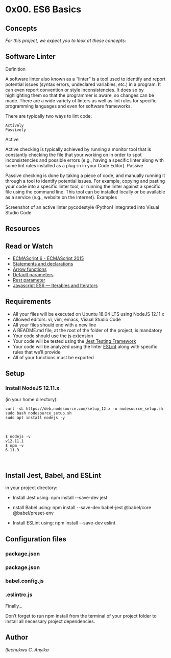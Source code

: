 # 0x00. ES6 Basics

## Concepts

<p><i>For this project, we expect you to look at these concepts: </i></p>

##  Software Linter
Definition

A software linter also known as a “linter” is a tool used to identify and report potential issues (syntax errors, undeclared variables, etc.) in a program. It can even report convention or style inconsistencies. It does so by highlighting them so that the programmer is aware, so changes can be made. There are a wide variety of linters as well as lint rules for specific programming languages and even for software frameworks.

There are typically two ways to lint code:

    Actively
    Passively

Active

Active checking is typically achieved by running a monitor tool that is constantly checking the file that your working on in order to spot inconsistencies and possible errors (e.g., having a specific linter along with some lint rules installed as a plug-in in your Code Editor).
Passive

Passive checking is done by taking a piece of code, and manually running it through a tool to identify potential issues. For example, copying and pasting your code into a specific linter tool, or running the linter against a specific file using the command line. This tool can be installed locally or be available as a service (e.g., website on the Internet).
Examples

Screenshot of an active linter pycodestyle (Python) integrated into Visual Studio Code


## Resources
## Read or Watch
* <a href = "https://www.w3schools.com/js/js_es6.asp">  ECMAScript 6 - ECMAScript 2015</a>
* <a href = "https://developer.mozilla.org/en-US/docs/Web/JavaScript/Reference/Statements"> Statements and declarations </a>
* <a href = "https://developer.mozilla.org/en-US/docs/Web/JavaScript/Reference/Functions/Arrow_functions"> Arrow functions </a>
* <a href = "https://developer.mozilla.org/en-US/docs/Web/JavaScript/Reference/Functions/Default_parameters"> Default parameters </a>
* <a href = "https://developer.mozilla.org/en-US/docs/Web/JavaScript/Reference/Functions/rest_parameters"> Rest parameter </a>
* <a href = "https://towardsdatascience.com/javascript-es6-iterables-and-iterators-de18b54f4d4"> Javascript ES6 — Iterables and Iterators </a>

## Requirements
* All your files will be executed on Ubuntu 18.04 LTS using NodeJS 12.11.x
* Allowed editors: vi, vim, emacs, Visual Studio Code
* All your files should end with a new line
* A README.md file, at the root of the folder of the project, is mandatory
* Your code should use the js extension
* Your code will be tested using the <a href = "https://jestjs.io/">Jest Testing Framework </a>
* Your code will be analyzed using the linter <a href = "https://eslint.org/"> ESLint</a> along with specific rules that we’ll provide
* All of your functions must be exported



## Setup 
### Install NodeJS 12.11.x
<p> (in your home directory):  </p>

```
curl -sL https://deb.nodesource.com/setup_12.x -o nodesource_setup.sh
sudo bash nodesource_setup.sh
sudo apt install nodejs -y

```
<br>

```
$ nodejs -v
v12.11.1
$ npm -v
6.11.3

```
<br>

## Install Jest, Babel, and ESLint
<p> in your project directory: </p>

* Install Jest using: npm install --save-dev jest

* nstall Babel using: npm install --save-dev babel-jest @babel/core @babel/preset-env

* Install ESLint using: npm install --save-dev eslint


## Configuration files

### package.json
### package.json 


### babel.config.js

### .eslintrc.js

Finally…

Don’t forget to run npm install from the terminal of your project folder to install all necessary project dependencies.
<br>
## Author
_Ifechukwu C. Anyika_

